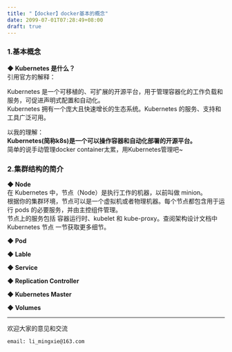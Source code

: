 ```yaml
---
title: "【docker】docker基本的概念"
date: 2099-07-01T07:28:49+08:00
draft: true
---
```

### **1.基本概念**

**◆ Kubernetes 是什么？**  
引用官方的解释：  

>
Kubernetes 是一个可移植的、可扩展的开源平台，用于管理容器化的工作负载和服务，可促进声明式配置和自动化。  
Kubernetes 拥有一个庞大且快速增长的生态系统。Kubernetes 的服务、支持和工具广泛可用。  

以我的理解：  
**Kubernetes(简称k8s)是一个可以操作容器和自动化部署的开源平台。**  
简单的说手动管理docker container太累，用Kubernetes管理吧~

### **2.集群结构的简介**

**◆ Node**  
在 Kubernetes 中，节点（Node）是执行工作的机器，以前叫做 minion。  
根据你的集群环境，节点可以是一个虚拟机或者物理机器。每个节点都包含用于运行 pods 的必要服务，并由主控组件管理。  
节点上的服务包括 容器运行时、kubelet 和 kube-proxy。查阅架构设计文档中 Kubernetes 节点 一节获取更多细节。

**◆ Pod**   


**◆ Lable**   


**◆ Service**   


**◆ Replication Controller**  


**◆ Kubernetes Master**  


**◆ Volumes**  


----------------------------------------------
欢迎大家的意见和交流

`email: li_mingxie@163.com`